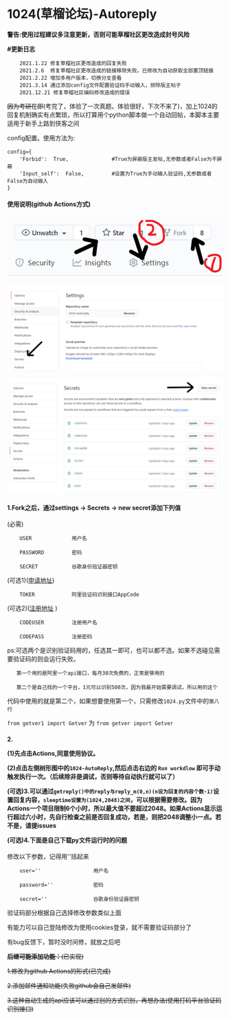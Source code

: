 <!--
 * @Author: honus
 * @Date: 2021-12-21 18:11:15
 * @LastEditTime: 2021-12-21 19:07:31
 * @LastEditors: honus
 * @Description: 
 * @FilePath: /1024-Autoreply/README.md
-->
# 1024(草榴论坛)-Autoreply

**警告:使用过程建议多注意更新，否则可能草榴社区更改造成封号风险**

**#更新日志**

        2021.1.22 修复草榴社区更改造成的回复失败
        2021.2.6  修复草榴社区更改造成的链接移除失败。已修改为自动获取全部置顶链接
        2021.2.22 增加多用户版本，切换分支查看
        2021.3.14 通过添加config文件配置验证码手动输入，排除版主帖子
        2021.12.21 修复草榴社区编码修改造成的错误


~~因为考研在即~~(考完了，体验了一次真题。体验很好，下次不来了)，加上1024的回复机制确实有点繁琐，所以打算用个python脚本做一个自动回帖，本脚本主要适用于新手上路到侠客之间 

config配置。使用方法为:

```
config={
    'Forbid':  True,              #True为屏蔽版主发帖,无参数或者False为不屏蔽
    'Input_self':  False,         #设置为True为手动输入验证码,无参数或者False为自动输入
}
```

<h4>使用说明(github Actions方式)</h4>

![Fork位置与Settings位置](https://github.com/0honus0/1024-Autoreply/blob/Multi_User/doc/fork%20and%20settings.png)

![Secrets位置](https://github.com/0honus0/1024-Autoreply/blob/Multi_User/doc/Secrets.png)

![new secret位置](https://github.com/0honus0/1024-Autoreply/blob/Multi_User/doc/new%20Secret.png)
<h4>1.Fork之后，通过settings -> Secrets -> new secret添加下列值</h4>

(必需)

        USER             用户名

        PASSWORD         密码

        SECRET           谷歌身份验证器密钥

(可选1)([申请地址](https://market.aliyun.com/products/57124001/cmapi027426.html))

        TOKER            阿里验证码识别接口AppCode

(可选2)([注册地址](http://ttshitu.com/register.html?inviter=3d92d1b2371f487d9072430a93bb043c) )

        CODEUSER         注册用户名

        CODEPASS         注册密码

ps:可选两个是识别验证码用的，任选其一即可，也可以都不选。如果不选碰见需要验证码的则会运行失败。

       第一个用的是阿里一个api接口，每月30次免费的，正常是够用的

       第二个是自己找的一个平台，1元可以识别500次，因为我最开始需要调试，所以用的这个

代码中使用的就是第二个，如果想要使用第一个，只需修改`1024.py`文件中的`第八行`

`from getver1 import Getver` 为 `from getver import Getver`

<h4>
2.

(1)先点击Actions,同意使用协议。

(2)点击左侧树形图中的`1024-AutoReply`,然后点击右边的 `Run workdlow` 即可手动触发执行一次。（后续除非是调试，否则等待自动执行就可以了） 

(可选)3.可以通过`getreply()中的reply与reply_m(0,n)(n设为回复的内容个数-1)`设置回复内容，`sleeptime设置为(1024,2048)之间`，可以根据需要修改。因为Actions一个项目限制6个小时，所以最大值不要超过2048。如果Actions显示运行超过六小时，先自行检查之前是否回复成功，若是，则把2048调整小一点。若不是，请提issues

(可选)4.下面是自己下载py文件运行时的问题
</h4>

修改以下参数，记得用''括起来

        user=''                 用户名

        password=''             密码

        secret=''               谷歌身份验证器密钥

验证码部分根据自己选择修改参数类似上面

有能力可以自己登陆修改为使用cookies登录，就不需要验证码部分了

有bug反馈下，暂时没时间修，就放之后吧

~~**后继可能添加功能：**(已实现)~~

~~1.修改为github Actions的形式(已完成)~~

~~2.添加邮件通知功能(失败github会自己发邮件)~~

~~3.这种自动生成的api应该可以通过别的方式识别，再想办法(使用打码平台验证码识别接口)~~
